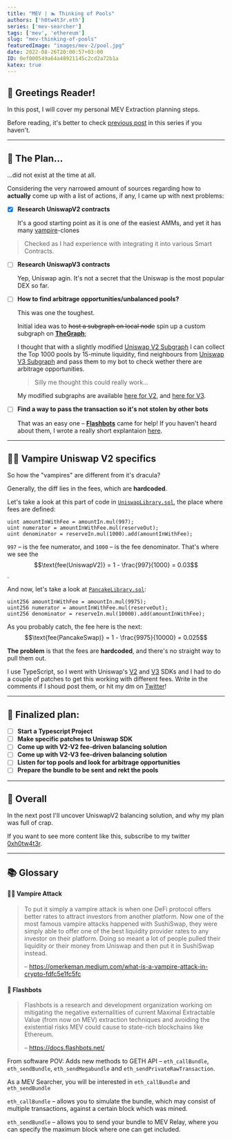```yaml
---
title: "MEV | 🏊 Thinking of Pools"
authors: ['h0tw4t3r.eth']
series: ['mev-searcher']
tags: ['mev', 'ethereum']
slug: "mev-thinking-of-pools"
featuredImage: "images/mev-2/pool.jpg"
date: 2022-08-26T20:00:57+03:00
ID: 0ef000549a64a48921145c2cd2a72b1a
katex: true
---
```


## 👋 Greetings Reader!
In this post, I will cover my personal MEV Extraction planning steps.

Before reading, it's better to check [previous post](/posts/mev-get-ready) in this series if you haven't.

---------------------------
## 📃 The Plan...

...did not exist at the time at all.

Considering the very narrowed amount of sources regarding how to **actually** come up with a list of actions, if any, I came up with next problems:


- [x] **Research UniswapV2 contracts**

    It's a good starting point as it is one of the easiest AMMs, and yet it has many [vampire](#-vampire-attack)-clones
> Checked as I had experience with integrating it into various Smart Contracts.

- [ ] **Research UniswapV3 contracts**

    Yep, Uniswap agin. It's not a secret that the Uniswap is the most popular DEX so far.

- [ ] **How to find arbitrage opportunities/unbalanced pools?**

    This was one the toughest.

    Initial idea was to ~~host a subgraph on local node~~ spin up a custom subgraph on [**TheGraph**](https://thegraph.com/);

    I thought that with a slightly modified [Uniswap V2 Subgraph](https://github.com/Uniswap/v2-subgraph) I can collect the Top 1000 pools by 15-minute liquidity, find neighbours from [Uniswap V3 Subgraph](https://github.com/Uniswap/v3-subgraph) and pass them to my bot to check wether there are arbitrage opportunities.
    > Silly me thought this could really work...

    My modified subgraphs are available [here for V2](https://thegraph.com/hosted-service/subgraph/mevspace/mevspace-uniswapv2), and [here for V3](https://thegraph.com/hosted-service/subgraph/mevspace/mevspace-uniswapv3).

- [ ] **Find a way to pass the transaction so it's not stolen by other bots**

    That was an easy one – [**Flashbots**](https://docs.flashbots.net/) came for help! If you haven't heard about them, I wrote a really short explantaion [here](#-flashbots).


---------------------------
## 🧛‍♂️ Vampire Uniswap V2 specifics

So how the "vampires" are different from it's dracula?

Generally, the diff lies in the fees, which are **hardcoded**.

Let's take a look at this part of code in [`UniswapLibrary.sol`](https://github.com/Uniswap/v2-periphery/blob/0335e8f7e1bd1e8d8329fd300aea2ef2f36dd19f/contracts/libraries/UniswapV2Library.sol#L46-L48), the place where fees are defined:
```solidity
uint amountInWithFee = amountIn.mul(997);
uint numerator = amountInWithFee.mul(reserveOut);
uint denominator = reserveIn.mul(1000).add(amountInWithFee);
```

`997` – is the fee numerator, and `1000` – is the fee denominator. That's where we see the $$\text{fee(UniswapV2)} = 1 - \frac{997}{1000} = 0.03$$.

And now, let's take a look at [`PancakeLibrary.sol`](https://github.com/pancakeswap/pancake-smart-contracts/blob/d8f55093a43a7e8913f7730cfff3589a46f5c014/projects/exchange-protocol/contracts/libraries/PancakeLibrary.sol#L70-L72):
```solidity
uint256 amountInWithFee = amountIn.mul(9975);
uint256 numerator = amountInWithFee.mul(reserveOut);
uint256 denominator = reserveIn.mul(10000).add(amountInWithFee);
```
As you probably catch, the fee here is the next:
$$\text{fee(PancakeSwap)} = 1 - \frac{9975}{10000} = 0.025$$


**The problem** is that the fees are **hardcoded**, and there's no straight way to pull them out.


I use TypeScript, so I went with Uniswap's [V2](https://github.com/uniswap/v2-sdk) and [V3](https://github.com/uniswap/v2-sdk) SDKs and I had to do a couple of patches to get this working with different fees. Write in the comments if I shoud post them, or hit my dm on [Twitter](https://twitter.com/0xh0tw4t3r)!

---------------------------
## 📃 Finalized plan:
- [ ] **Start a Typescript Project**
- [ ] **Make specific patches to Uniswap SDK**
- [ ] **Come up with V2-V2 fee-driven balancing solution**
- [ ] **Come up with V2-V3 fee-driven balancing solution**
- [ ] **Listen for top pools and look for arbitrage opportunities**
- [ ] **Prepare the bundle to be sent and rekt the pools**
---------------------------
## 📝 Overall
In the next post I'll uncover UniswapV2 balancing solution, and why my plan was full of crap.

If you want to see more content like this, subscribe to my twitter [0xh0tw4t3r](https://twitter.com/0xh0tw4t3r).

---------------------------
## 📚 Glossary

#### 🧛‍♂️ Vampire Attack
> To put it simply a vampire attack is when one DeFi protocol offers better rates to attract investors from another platform. Now one of the most famous vampire attacks happened with SushiSwap, they were simply able to offer one of the best liquidity provider rates to any investor on their platform. Doing so meant a lot of people pulled their liquidity or their money from Uniswap and then put it in SushiSwap instead.
> 
>– https://omerkeman.medium.com/what-is-a-vampire-attack-in-crypto-fdfc5e1fc5fc

#### 🤖 Flashbots

>Flashbots is a research and development organization working on mitigating the negative externalities of current Maximal Extractable Value (from now on MEV) extraction techniques and avoiding the existential risks MEV could cause to state-rich blockchains like Ethereum.
>
>– https://docs.flashbots.net/

From software POV: Adds new methods to GETH API – `eth_callBundle`, `eth_sendBundle`, `eth_sendMegabundle` and `eth_sendPrivateRawTransaction`.

As a MEV Searcher, you will be interested in `eth_callBundle` and `eth_sendBundle`

`eth_callBundle` – allows you to simulate the bundle, which may consist of multiple transactions, against a certain block which was mined.

`eth_sendBundle` – allows you to send your bundle to MEV Relay, where you can specify the maximum block where one can get included.
